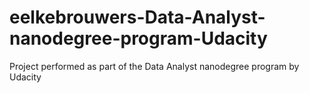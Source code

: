 # eelkebrouwers-Data-Analyst-nanodegree-program-Udacity
Project performed as part of the Data Analyst nanodegree program by Udacity

